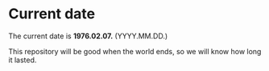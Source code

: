 # Current date

The current date is **1976.02.07.** (YYYY.MM.DD.)

This repository will be good when the world ends, so we will know how long it lasted.